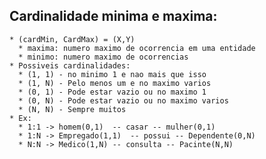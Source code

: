 ## Cardinalidade minima e maxima:
    * (cardMin, CardMax) = (X,Y)
      * maxima: numero maximo de ocorrencia em uma entidade
      * minimo: numero maximo de ocorrencias
    * Possiveis cardinalidades:
      * (1, 1) - no minimo 1 e nao mais que isso
      * (1, N) - Pelo menos um e no maximo varios
      * (0, 1) - Pode estar vazio ou no maximo 1
      * (0, N) - Pode estar vazio ou no maximo varios
      * (N, N) - Sempre muitos
    * Ex:
      * 1:1 -> homem(0,1)  -- casar -- mulher(0,1)
      * 1:N -> Empregado(1,1)  -- possui -- Dependente(0,N)
      * N:N -> Medico(1,N) -- consulta -- Pacinte(N,N)